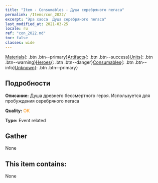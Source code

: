 ```yaml
---
title: "Item - Consumables - Душа серебряного пегаса"
permalink: /Items/con_2022/
excerpt: "Эра хаоса  Душа серебряного пегаса"
last_modified_at: 2021-03-25
locale: ru
ref: "con_2022.md"
toc: false
classes: wide
---
```

 [Materials](/ru/Items/){: .btn .btn--primary}[Artifacts](/ru/Items/Artifacts/){: .btn .btn--success}[Units](/ru/Items/Units/){: .btn .btn--warning}[Heroes](/ru/Items/Heroes/){: .btn .btn--danger}[Consumables](/ru/Items/Consumables/){: .btn .btn--info}[Unknown](/ru/Items/Unknown/){: .btn .btn--primary}

## Подробности
 **Описание:** Душа древнего бессмертного героя. Используется для пробуждения серебряного пегаса

 **Quality:** <span style="color: #FF8C00">OK</span>

 **Type:** Event related

## Gather

  None

## This item contains:

  None

